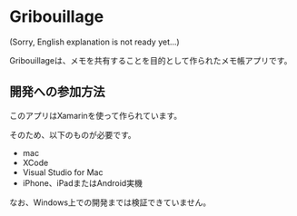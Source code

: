 # Gribouillage

(Sorry, English explanation is not ready yet...)

Gribouillageは、メモを共有することを目的として作られたメモ帳アプリです。

## 開発への参加方法

このアプリはXamarinを使って作られています。

そのため、以下のものが必要です。

- mac
- XCode
- Visual Studio for Mac
- iPhone、iPadまたはAndroid実機

なお、Windows上での開発までは検証できていません。